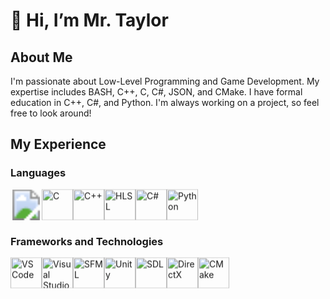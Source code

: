 # 👋 Hi, I’m Mr. Taylor

## About Me

I'm passionate about Low-Level Programming and Game Development. My expertise includes BASH, C++, C, C#, JSON, and CMake. I have formal education in C++, C#, and Python. I'm always working on a project, so feel free to look around!

## My Experience

### Languages
<div style="display: flex; align-items: center;">
  <a href="https://en.wikipedia.org/wiki/X86_assembly_language">
  <svg width="50" height="50" viewBox="0 0 50 50" xmlns="http://www.w3.org/2000/svg">
    <image href="https://i.pinimg.com/originals/8c/b1/8c/8cb18c72082d13eb581cf6d452e8e266.png" height="50" width="50">
      <animate attributeType="XML" attributeName="y" from="0" to="-10" dur="0.5s" repeatCount="indefinite"/>
    </image>
  </svg>
</a>
  <a href="https://en.cppreference.com/w/c/language">
    <img src="https://upload.wikimedia.org/wikipedia/commons/thumb/1/18/C_Programming_Language.svg/695px-C_Programming_Language.svg.png" alt="C" height="50" style="animation: float 2s infinite;">
  </a>
  <a href="https://en.cppreference.com/w/cpp/language">
    <img src="https://upload.wikimedia.org/wikipedia/commons/thumb/1/18/ISO_C%2B%2B_Logo.svg/1200px-ISO_C%2B%2B_Logo.svg.png" alt="C++" height="50" style="animation: float 2s infinite;">
  </a>
  <a href="https://en.wikipedia.org/wiki/High-Level_Shader_Language">
    <img src="https://th.bing.com/th/id/OIP.AB4qc9VYOYwoipJ6MvtXVAAAAA?rs=1&pid=ImgDetMain" alt="HLSL" height="50" style="animation: float 2s infinite;">
  </a>
  <a href="https://learn.microsoft.com/en-us/dotnet/csharp/">
    <img src="https://www.netgen.co.za/wp-content/uploads/2022/03/C-image-for-Netgen-1024x1024.png" alt="C#" height="50" style="animation: float 2s infinite;">
  </a>
  <a href="https://www.python.org/">
    <img src="https://upload.wikimedia.org/wikipedia/commons/thumb/c/c3/Python-logo-notext.svg/121px-Python-logo-notext.svg.png" alt="Python" height="50" style="animation: float 2s infinite;">
  </a>
</div>

### Frameworks and Technologies
<div style="display: flex; align-items: center;">
  <a href="https://code.visualstudio.com/">
    <img src="https://upload.wikimedia.org/wikipedia/commons/thumb/9/9a/Visual_Studio_Code_1.35_icon.svg/2048px-Visual_Studio_Code_1.35_icon.svg.png" alt="VS Code" height="50" style="animation: float 2s infinite;">
  </a>
  <a href="https://visualstudio.microsoft.com/">
    <img src="https://upload.wikimedia.org/wikipedia/commons/thumb/2/2c/Visual_Studio_Icon_2022.svg/800px-Visual_Studio_Icon_2022.svg.png" alt="Visual Studio" height="50" style="animation: float 2s infinite;">
  </a>
  <a href="https://www.sfml-dev.org/index.php">
    <img src="https://upload.wikimedia.org/wikipedia/commons/thumb/a/a0/SFML_Logo.svg/1200px-SFML_Logo.svg.png" alt="SFML" height="50" style="animation: float 2s infinite;">
  </a>
  <a href="https://unity.com/">
    <img src="https://images.g2crowd.com/uploads/product/image/large_detail/large_detail_3de44ba8b1638979671c64379167d0b8/unity.jpeg" alt="Unity" height="50" style="animation: float 2s infinite;">
  </a>
  <a href="https://wiki.libsdl.org/SDL2/FrontPage">
    <img src="https://upload.wikimedia.org/wikipedia/commons/5/51/SDL_Logo.png" alt="SDL" height="50" style="animation: float 2s infinite;">
  </a>
  <a href="https://en.wikipedia.org/wiki/DirectX#DirectX_11">
    <img src="https://getpcsoft.wikisend.com/img_howto/0/140/Pic%201.png" alt="DirectX" height="50" style="animation: float 2s infinite;">
  </a>
  <a href="https://cmake.org/">
    <img src="https://cmake.org/wp-content/uploads/2023/08/CMake-Mark-1.svg" alt="CMake" height="50" style="animation: float 2s infinite;">
  </a>
</div>

<style>
@keyframes float {
  0% {
    transform: translatey(0px);
  }
  50% {
    transform: translatey(-10px);
  }
  100% {
    transform: translatey(0px);
  }
}
</style>
